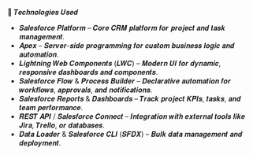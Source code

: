 🔧 𝑻𝒆𝒄𝒉𝒏𝒐𝒍𝒐𝒈𝒊𝒆𝒔 𝑼𝒔𝒆𝒅
- 𝑺𝒂𝒍𝒆𝒔𝒇𝒐𝒓𝒄𝒆 𝑷𝒍𝒂𝒕𝒇𝒐𝒓𝒎 – 𝑪𝒐𝒓𝒆 𝑪𝑹𝑴 𝒑𝒍𝒂𝒕𝒇𝒐𝒓𝒎 𝒇𝒐𝒓 𝒑𝒓𝒐𝒋𝒆𝒄𝒕 𝒂𝒏𝒅 𝒕𝒂𝒔𝒌 𝒎𝒂𝒏𝒂𝒈𝒆𝒎𝒆𝒏𝒕.
- 𝑨𝒑𝒆𝒙 – 𝑺𝒆𝒓𝒗𝒆𝒓-𝒔𝒊𝒅𝒆 𝒑𝒓𝒐𝒈𝒓𝒂𝒎𝒎𝒊𝒏𝒈 𝒇𝒐𝒓 𝒄𝒖𝒔𝒕𝒐𝒎 𝒃𝒖𝒔𝒊𝒏𝒆𝒔𝒔 𝒍𝒐𝒈𝒊𝒄 𝒂𝒏𝒅 𝒂𝒖𝒕𝒐𝒎𝒂𝒕𝒊𝒐𝒏.
- 𝑳𝒊𝒈𝒉𝒕𝒏𝒊𝒏𝒈 𝑾𝒆𝒃 𝑪𝒐𝒎𝒑𝒐𝒏𝒆𝒏𝒕𝒔 (𝑳𝑾𝑪) – 𝑴𝒐𝒅𝒆𝒓𝒏 𝑼𝑰 𝒇𝒐𝒓 𝒅𝒚𝒏𝒂𝒎𝒊𝒄, 𝒓𝒆𝒔𝒑𝒐𝒏𝒔𝒊𝒗𝒆 𝒅𝒂𝒔𝒉𝒃𝒐𝒂𝒓𝒅𝒔 𝒂𝒏𝒅 𝒄𝒐𝒎𝒑𝒐𝒏𝒆𝒏𝒕𝒔.
- 𝑺𝒂𝒍𝒆𝒔𝒇𝒐𝒓𝒄𝒆 𝑭𝒍𝒐𝒘 & 𝑷𝒓𝒐𝒄𝒆𝒔𝒔 𝑩𝒖𝒊𝒍𝒅𝒆𝒓 – 𝑫𝒆𝒄𝒍𝒂𝒓𝒂𝒕𝒊𝒗𝒆 𝒂𝒖𝒕𝒐𝒎𝒂𝒕𝒊𝒐𝒏 𝒇𝒐𝒓 𝒘𝒐𝒓𝒌𝒇𝒍𝒐𝒘𝒔, 𝒂𝒑𝒑𝒓𝒐𝒗𝒂𝒍𝒔, 𝒂𝒏𝒅 𝒏𝒐𝒕𝒊𝒇𝒊𝒄𝒂𝒕𝒊𝒐𝒏𝒔.
- 𝑺𝒂𝒍𝒆𝒔𝒇𝒐𝒓𝒄𝒆 𝑹𝒆𝒑𝒐𝒓𝒕𝒔 & 𝑫𝒂𝒔𝒉𝒃𝒐𝒂𝒓𝒅𝒔 – 𝑻𝒓𝒂𝒄𝒌 𝒑𝒓𝒐𝒋𝒆𝒄𝒕 𝑲𝑷𝑰𝒔, 𝒕𝒂𝒔𝒌𝒔, 𝒂𝒏𝒅 𝒕𝒆𝒂𝒎 𝒑𝒆𝒓𝒇𝒐𝒓𝒎𝒂𝒏𝒄𝒆.
- 𝑹𝑬𝑺𝑻 𝑨𝑷𝑰 / 𝑺𝒂𝒍𝒆𝒔𝒇𝒐𝒓𝒄𝒆 𝑪𝒐𝒏𝒏𝒆𝒄𝒕 – 𝑰𝒏𝒕𝒆𝒈𝒓𝒂𝒕𝒊𝒐𝒏 𝒘𝒊𝒕𝒉 𝒆𝒙𝒕𝒆𝒓𝒏𝒂𝒍 𝒕𝒐𝒐𝒍𝒔 𝒍𝒊𝒌𝒆 𝑱𝒊𝒓𝒂, 𝑻𝒓𝒆𝒍𝒍𝒐, 𝒐𝒓 𝒅𝒂𝒕𝒂𝒃𝒂𝒔𝒆𝒔.
- 𝑫𝒂𝒕𝒂 𝑳𝒐𝒂𝒅𝒆𝒓 & 𝑺𝒂𝒍𝒆𝒔𝒇𝒐𝒓𝒄𝒆 𝑪𝑳𝑰 (𝑺𝑭𝑫𝑿) – 𝑩𝒖𝒍𝒌 𝒅𝒂𝒕𝒂 𝒎𝒂𝒏𝒂𝒈𝒆𝒎𝒆𝒏𝒕 𝒂𝒏𝒅 𝒅𝒆𝒑𝒍𝒐𝒚𝒎𝒆𝒏𝒕.
